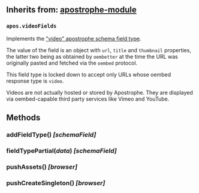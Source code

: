 ## Inherits from: [apostrophe-module](../apostrophe-module/README.md)
### `apos.videoFields`
Implements the ["video" apostrophe schema field type](/tutorials/advanced-topics/schema-guide).

The value of the field is an object with `url`, `title` and `thumbnail` properties, the latter
two being as obtained by `oembetter` at the time the URL was originally pasted and fetched
via the `oembed` protocol.

This field type is locked down to accept only URLs whose oembed response type
is `video`.

Videos are not actually hosted or stored by Apostrophe. They are displayed via
oembed-capable third party services like Vimeo and YouTube.


## Methods
### addFieldType() *[schemaField]*

### fieldTypePartial(*data*) *[schemaField]*

### pushAssets() *[browser]*

### pushCreateSingleton() *[browser]*

